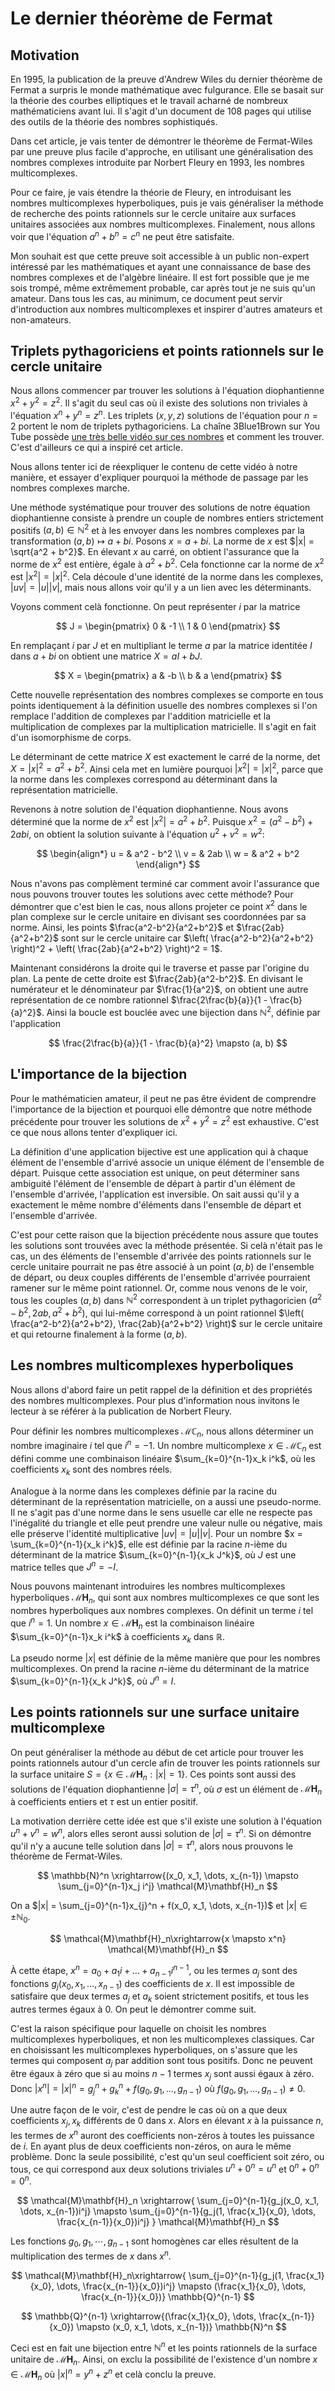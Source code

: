 # Le dernier théorème de Fermat

## Motivation

En 1995, la publication de la preuve d'Andrew Wiles du dernier théorème de Fermat a surpris le monde mathématique avec fulgurance. Elle se basait sur la théorie des courbes elliptiques et le travail acharné de nombreux mathématiciens avant lui. Il s'agit d'un document de 108 pages qui utilise des outils de la théorie des nombres sophistiqués.

Dans cet article, je vais tenter de démontrer le théorème de Fermat-Wiles par une preuve plus facile d'approche, en utilisant une généralisation des nombres complexes introduite par Norbert Fleury en 1993, les nombres multicomplexes.

Pour ce faire, je vais étendre la théorie de Fleury, en introduisant les nombres multicomplexes hyperboliques, puis je vais généraliser la méthode de recherche des points rationnels sur le cercle unitaire aux surfaces unitaires associées aux nombres multicomplexes. Finalement, nous allons voir que l'équation $a^n + b^n = c^n$ ne peut être satisfaite.

Mon souhait est que cette preuve soit accessible à un public non-expert intéressé par les mathématiques et ayant une connaissance de base des nombres complexes et de l'algèbre linéaire. Il est fort possible que je me sois trompé, même extrêmement probable, car après tout je ne suis qu'un amateur. Dans tous les cas, au minimum, ce document peut servir d'introduction aux nombres multicomplexes et inspirer d'autres amateurs et non-amateurs.

## Triplets pythagoriciens et points rationnels sur le cercle unitaire

Nous allons commencer par trouver les solutions à l'équation diophantienne $x^2 + y^2 = z^2$. Il s'agit du seul cas où il existe des solutions non triviales à l'équation $x^n + y^n = z^n$. Les triplets $(x, y, z)$ solutions de l'équation pour $n = 2$ portent le nom de triplets pythagoriciens. La chaîne 3Blue1Brown sur You Tube possède [une très belle vidéo sur ces nombres](https://www.youtube.com/watch?v=QJYmyhnaaek) et comment les trouver. C'est d'ailleurs ce qui a inspiré cet article.

Nous allons tenter ici de réexpliquer le contenu de cette vidéo à notre manière, et essayer d'expliquer pourquoi la méthode de passage par les nombres complexes marche.

Une méthode systématique pour trouver des solutions de notre équation diophantienne consiste à prendre un couple de nombres entiers strictement positifs $(a, b) \in \mathbb{N}^2$ et à les envoyer dans les nombres complexes par la transformation $(a,b) \mapsto a + bi$. Posons $x = a + bi$. La norme de $x$ est $|x| = \sqrt{a^2 + b^2}$. En élevant $x$ au carré, on obtient l'assurance que la norme de $x^2$ est entière, égale à $a^2 + b^2$. Cela fonctionne car la norme de $x^2$ est $|x^2| = |x|^2$. Cela découle d'une identité de la norme dans les complexes, $|uv| = |u||v|$, mais nous allons voir qu'il y a un lien avec les déterminants. 

Voyons comment celà fonctionne. On peut représenter $i$ par la matrice 

$$
J = \begin{pmatrix}
0 & -1 \\
1 &  0
\end{pmatrix}
$$

En remplaçant $i$ par $J$ et en multipliant le terme $a$ par la matrice identitée $I$ dans $a+bi$ on obtient une matrice $X = aI + bJ$. 

$$
X = \begin{pmatrix}
a & -b \\
b & a
\end{pmatrix}
$$

Cette nouvelle représentation des nombres complexes se comporte en tous points identiquement à la définition usuelle des nombres complexes si l'on remplace l'addition de complexes par l'addition matricielle et la multiplication de complexes par la multiplication matricielle. Il s'agit en fait d'un isomorphisme de corps. 

Le déterminant de cette matrice $X$ est exactement le carré de la norme, $\det X = |x|^2 = a^2 + b^2$. Ainsi cela met en lumière pourquoi $|x^2| = |x|^2$, parce que la norme dans les complexes correspond au déterminant dans la représentation matricielle.

Revenons à notre solution de l'équation diophantienne. Nous avons déterminé que la norme de $x^2$ est $|x^2| = a^2 + b^2$. Puisque $x^2 = (a^2 - b^2) + 2abi$, on obtient la solution suivante à l'équation $u^2 + v^2 = w^2$:

$$
\begin{align*}
u = & a^2 - b^2 \\
v = & 2ab \\
w = & a^2 + b^2
\end{align*}
$$ 

Nous n'avons pas complèment terminé car comment avoir l'assurance que nous pouvons trouver toutes les solutions avec cette méthode? Pour démontrer que c'est bien le cas, nous allons projeter ce point $x^2$ dans le plan complexe sur le cercle unitaire en divisant ses coordonnées par sa norme. Ainsi, les points $\frac{a^2-b^2}{a^2+b^2}$ et $\frac{2ab}{a^2+b^2}$ sont sur le cercle unitaire car $\left( \frac{a^2-b^2}{a^2+b^2} \right)^2 + \left( \frac{2ab}{a^2+b^2} \right)^2 = 1$.

Maintenant considérons la droite qui le traverse et passe par l'origine du plan. La pente de cette droite est $\frac{2ab}{a^2-b^2}$. En divisant le numérateur et le dénominateur par $\frac{1}{a^2}$, on obtient une autre représentation de ce nombre rationnel $\frac{2\frac{b}{a}}{1 - \frac{b}{a}^2}$. Ainsi la boucle est bouclée avec une bijection dans $\mathbb{N}^2$, définie par l'application

$$
\frac{2\frac{b}{a}}{1 - \frac{b}{a}^2}
\mapsto
(a, b)
$$

## L'importance de la bijection

Pour le mathématicien amateur, il peut ne pas être évident de comprendre l'importance de la bijection et pourquoi elle démontre que notre méthode précédente pour trouver les solutions de $x^2 + y^2 = z^2$ est exhaustive. C'est ce que nous allons tenter d'expliquer ici.

La définition d'une application bijective est une application qui à chaque élément de l'ensemble d'arrivé associe un unique élément de l'ensemble de départ. Puisque cette association est unique, on peut déterminer sans ambiguité l'élément de l'ensemble de départ à partir d'un élément de l'ensemble d'arrivée, l'application est inversible. On sait aussi qu'il y a exactement le même nombre d'éléments dans l'ensemble de départ et l'ensemble d'arrivée.

C'est pour cette raison que la bijection précédente nous assure que toutes les solutions sont trouvées avec la méthode présentée. Si celà n'était pas le cas, un des éléments de l'ensemble d'arrivée des points rationnels sur le cercle unitaire pourrait ne pas être associé à un point $(a, b)$ de l'ensemble de départ, ou deux couples différents de l'ensemble d'arrivée pourraient ramener sur le même point rationnel. Or, comme nous venons de le voir, tous les couples $(a, b)$ dans $\mathbb{N}^2$ correspondent à un triplet pythagoricien $(a^2 - b^2, 2ab, a^2 + b^2)$, qui lui-même correspond à un point rationnel $\left( \frac{a^2-b^2}{a^2+b^2}, \frac{2ab}{a^2+b^2} \right)$ sur le cercle unitaire et qui retourne finalement à la forme $(a, b)$.

## Les nombres multicomplexes hyperboliques


Nous allons d'abord faire un petit rappel de la définition et des propriétés des nombres multicomplexes. Pour plus d'information nous invitons le lecteur à se référer à la publication de Norbert Fleury.

Pour définir les nombres multicomplexes $\mathcal{M}\mathbb{C}_n$, nous allons déterminer un nombre imaginaire $i$ tel que $i^n = -1$. Un nombre multicomplexe $x \in \mathcal{M}\mathbb{C}_n$ est défini comme une combinaison linéaire $\sum_{k=0}^{n-1}x_k i^k$, où les coefficients $x_k$ sont des nombres réels.

Analogue à la norme dans les complexes définie par la racine du déterminant de la représentation matricielle, on a aussi une pseudo-norme. Il ne s'agit pas d'une norme dans le sens usuelle car elle ne respecte pas l'inégalité du triangle et elle peut prendre une valeur nulle ou négative, mais elle préserve l'identité multiplicative $|uv| = |u||v|$. Pour un nombre $x = \sum_{k=0}^{n-1}{x_k i^k}$, elle est définie par la racine $n$-ième du déterminant de la matrice $\sum_{k=0}^{n-1}{x_k J^k}$, où $J$ est une matrice telles que $J^n = -I$.

Nous pouvons maintenant introduires les nombres multicomplexes hyperboliques $\mathcal{M}\mathbf{H}_n$, qui sont aux nombres multicomplexes ce que sont les nombres hyperboliques aux nombres complexes. On définit un terme $i$ tel que $i^n = 1$. Un nombre $x \in \mathcal{M}\mathbf{H}_n$ est la combinaison linéaire $\sum_{k=0}^{n-1}x_k i^k$ à coefficients $x_k$ dans $\mathbb{R}$. 

La pseudo norme $|x|$ est définie de la même manière que pour les nombres multicomplexes. On prend la racine $n$-ième du déterminant de la matrice $\sum_{k=0}^{n-1}{x_k J^k}$, où $J^n = I$.

## Les points rationnels sur une surface unitaire multicomplexe

On peut généraliser la méthode au début de cet article pour trouver les points rationnels autour d'un cercle afin de trouver les points rationnels sur la surface unitaire $S = \{x \in \mathcal{M}\mathbf{H}_n: |x| = 1\}$. Ces points sont aussi des solutions de l'équation diophantienne $|\sigma| = \tau^n$, où $\sigma$ est un élément de $\mathcal{M}\mathbf{H}_n$ à coefficients entiers et $\tau$ est un entier positif.

La motivation derrière cette idée est que s'il existe une solution à l'équation $u^n + v^n = w^n$, alors elles seront aussi solution de $|\sigma| = \tau^n$. Si on démontre qu'il n'y a aucune telle solution dans $|\sigma| = \tau^n$, alors nous prouvons le théorème de Fermat-Wiles.

$$
\mathbb{N}^n \xrightarrow{(x_0, x_1, \dots, x_{n-1}) \mapsto \sum_{j=0}^{n-1}x_j i^j} \mathcal{M}\mathbf{H}_n 
$$

On a $|x| = \sum_{j=0}^{n-1}x_{j}^n + f(x_0, x_1, \dots, x_{n-1})$ et $|x| \in \pm \mathbb{N}_0$.

$$
 \mathcal{M}\mathbf{H}_n\xrightarrow{x \mapsto x^n} \mathcal{M}\mathbf{H}_n 
$$

À cette étape, $x^n = a_0 + a_1i + \dots + a_{n-1}i^{n-1}$, ou les termes $a_j$ sont des fonctions $g_j(x_0, x_1, \dots, x_{n-1})$ des coefficients de $x$. Il est impossible de satisfaire que deux termes $a_j$ et $a_k$ soient strictement positifs, et tous les autres termes égaux à $0$. On peut le démontrer comme suit.  

C'est la raison spécifique pour laquelle on choisit les nombres multicomplexes hyperboliques, et non les multicomplexes classiques. Car en choisissant les multicomplexes hyperboliques, on s'assure que les termes qui composent $a_j$ par addition sont tous positifs. Donc ne peuvent être égaux à zéro que si au moins $n-1$ termes  $x_j$ sont aussi égaux à zéro. Donc $|x^n| = |x|^n = g_j^n + g_k^n + f(g_0, g_1, \dots, g_{n-1})$ où $f(g_0, g_1, \dots, g_{n-1}) \neq 0$.

Une autre façon de le voir, c'est de pendre le cas où on a que deux coefficients $x_j, x_k$ différents de $0$ dans $x$. Alors en élevant $x$ à la puissance $n$, les termes de $x^n$ auront des coefficients non-zéros à toutes les puissance de $i$. En ayant plus de deux coefficients non-zéros, on aura le même problème. Donc la seule possibilité, c'est qu'un seul coefficient soit zéro, ou tous, ce qui correspond aux deux solutions triviales $u^n + 0^n = u^n$ et $0^n + 0^n = 0^n$. 


$$
 \mathcal{M}\mathbf{H}_n \xrightarrow{
\sum_{j=0}^{n-1}{g_j(x_0, x_1, \dots, x_{n-1})i^j}
\mapsto
\sum_{j=0}^{n-1}{g_j(1, \frac{x_1}{x_0}, \dots, \frac{x_{n-1}}{x_0})i^j}
} \mathcal{M}\mathbf{H}_n  
$$

Les fonctions $g_0, g_1, \cdots, g_{n-1}$ sont homogènes car elles résultent de la multiplication des termes de $x$ dans $x^n$.

$$
 \mathcal{M}\mathbf{H}_n\xrightarrow{ 
\sum_{j=0}^{n-1}{g_j(1, \frac{x_1}{x_0}, \dots, \frac{x_{n-1}}{x_0})i^j}
\mapsto (\frac{x_1}{x_0}, \dots, \frac{x_{n-1}}{x_0})} \mathbb{Q}^{n-1}  
$$

$$
\mathbb{Q}^{n-1} \xrightarrow{(\frac{x_1}{x_0}, \dots, \frac{x_{n-1}}{x_0}) \mapsto (x_0, x_1, \dots, x_{n-1})} \mathbb{N}^n
$$

Ceci est en fait une bijection entre $\mathbb{N}^n$ et les points rationnels de la surface unitaire de $\mathcal{M}\mathbf{H}_n$. Ainsi, on exclu la possibilité de l'existence d'un nombre $x \in \mathcal{M}\mathbf{H}_n$ où $|x|^n = y^n + z^n$ et celà conclu la preuve.
